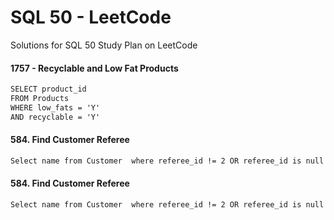 # SQL 50 - LeetCode  
Solutions for SQL 50 Study Plan on LeetCode  


#### **1757 - Recyclable and Low Fat Products**
```markdown
SELECT product_id  
FROM Products  
WHERE low_fats = 'Y'  
AND recyclable = 'Y'  
````

#### **584. Find Customer Referee**
```markdown
Select name from Customer  where referee_id != 2 OR referee_id is null
````


#### **584. Find Customer Referee**
```markdown
Select name from Customer  where referee_id != 2 OR referee_id is null
````
